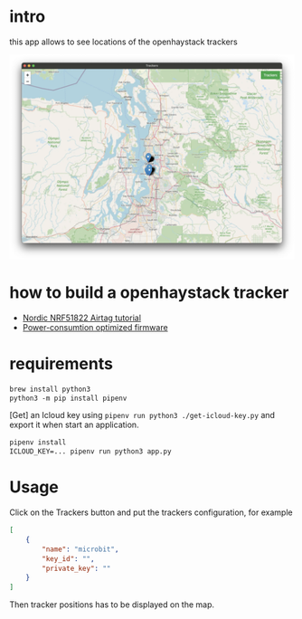 # intro

this app allows to see locations of the openhaystack trackers

![](img/b4add158-6f94-4d46-90cd-4ab8b51f82df.webp)

# how to build a openhaystack tracker

- [Nordic NRF51822 Airtag tutorial](https://dzianisv.github.io/notes/Embedded/Nordic-NRF51822-Airtag.html)
- [Power-consumtion optimized firmware](https://github.com/acalatrava/openhaystack-firmware)

# requirements

```shell
brew install python3
python3 -m pip install pipenv
```


[Get] an Icloud key using `pipenv run python3 ./get-icloud-key.py` and export it when start an application.

```shell
pipenv install
ICLOUD_KEY=... pipenv run python3 app.py
```

# Usage

Click on the Trackers button and put the trackers configuration, for example
```json
[
    {
        "name": "microbit",
        "key_id": "",
        "private_key": ""
    }
]
```

Then tracker positions has to be displayed on the map.
